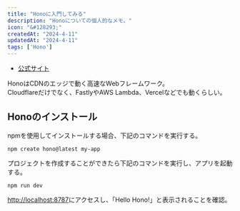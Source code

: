 ```yaml
---
title: "Honoに入門してみる"
description: "Honoについての個人的なメモ。"
icon: "&#128293;"
createdAt: "2024-4-11"
updatedAt: "2024-4-11"
tags: ['Hono']
---
```


- [公式サイト](https://hono.dev/)

HonoはCDNのエッジで動く高速なWebフレームワーク。  
Cloudflareだけでなく、FastlyやAWS Lambda、Vercelなどでも動くらしい。  

## Honoのインストール

npmを使用してインストールする場合、下記のコマンドを実行する。  

```shell
npm create hono@latest my-app
```

プロジェクトを作成することができたら下記のコマンドを実行し、アプリを起動する。  

```shell
npm run dev
```

[http://localhost:8787](http://localhost:8787)にアクセスし、「Hello Hono!」と表示されることを確認。  
